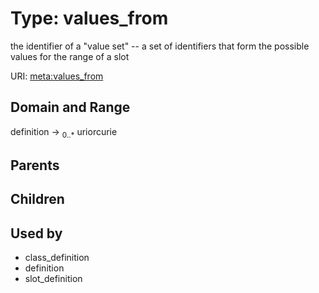 
# Type: values_from


the identifier of a "value set" -- a set of identifiers that form the possible values for the range of a slot

URI: [meta:values_from](https://w3id.org/biolink/biolinkml/meta/values_from)


## Domain and Range

definition ->  <sub>0..*</sub> uriorcurie

## Parents


## Children


## Used by

 * class_definition
 * definition
 * slot_definition
